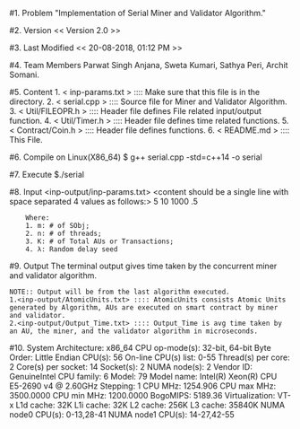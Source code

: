 #1. Problem
	"Implementation of Serial Miner and Validator Algorithm."

#2. Version
	<< Version 2.0 >>

#3. Last Modified
	<< 20-08-2018, 01:12 PM >>

#4. Team Members
	Parwat Singh Anjana, Sweta Kumari, Sathya Peri, Archit Somani.

#5. Content
	1. < inp-params.txt >   ::::  Make sure that this file is in the <inp-output> directory.
	2. < serial.cpp >       ::::  Source file for <SERIAL> Miner and Validator Algorithm.
	3. < Util/FILEOPR.h >   ::::  Header file defines File related input/output function.
	4. < Util/Timer.h >     ::::  Header file defines time related functions.
	5. < Contract/Coin.h >  ::::  Header file defines <Smart Contract> functions.
	6. < README.md >        ::::  This File.

#6. Compile on Linux(X86_64)
	$ g++ serial.cpp -std=c++14 -o serial

#7. Execute
	$./serial

#8. Input
	<inp-output/inp-params.txt>
	<content should be a single line with space separated 4 values as follows:>
	5 10 1000 .5
		
		Where:	
		1. m: # of SObj; 
		2. n: # of threads; 
		3. K: # of Total AUs or Transactions; 
		4. λ: Random delay seed

#9. Output
	The terminal output gives time taken by the concurrent miner and validator algorithm.
	
	NOTE:: Output will be from the last algorithm executed.
	1.<inp-output/AtomicUnits.txt> :::: AtomicUnits consists Atomic Units generated by Algorithm, AUs are executed on smart contract by miner and validator.
	2.<inp-output/Output_Time.txt> :::: Output_Time is avg time taken by an AU, the miner, and the validator algorithm in microseconds.


#10. System
		Architecture:          x86_64
		CPU op-mode(s):        32-bit, 64-bit
		Byte Order:            Little Endian
		CPU(s):                56
		On-line CPU(s) list:   0-55
		Thread(s) per core:    2
		Core(s) per socket:    14
		Socket(s):             2
		NUMA node(s):          2
		Vendor ID:             GenuineIntel
		CPU family:            6
		Model:                 79
		Model name:            Intel(R) Xeon(R) CPU E5-2690 v4 @ 2.60GHz
		Stepping:              1
		CPU MHz:               1254.906
		CPU max MHz:           3500.0000
		CPU min MHz:           1200.0000
		BogoMIPS:              5189.36
		Virtualization:        VT-x
		L1d cache:             32K
		L1i cache:             32K
		L2 cache:              256K
		L3 cache:              35840K
		NUMA node0 CPU(s):     0-13,28-41
		NUMA node1 CPU(s):     14-27,42-55
